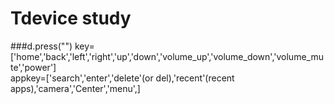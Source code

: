 # Tdevice study  
###d.press("")
key=['home','back','left','right','up','down','volume_up','volume_down','volume_mute','power']  
appkey=['search','enter','delete'(or del),'recent'(recent apps),'camera','Center','menu',]  

